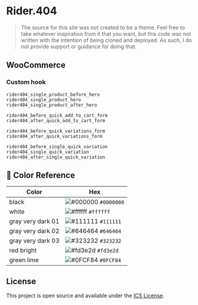 # Rider.404

> The source for this site was not created to be a theme. Feel free to take whatever inspiration from it that you want, but this code was not written with the intention of being cloned and deployed. As such, I do not provide support or guidance for doing that.

## WooCommerce

### Custom hook

```
rider404_single_product_before_hero
rider404_single_product_hero
rider404_single_product_after_hero
```

```
rider404_before_quick_add_to_cart_form
rider404_after_quick_add_to_cart_form
```

```
rider404_before_quick_variations_form
rider404_after_quick_variations_form
```

```
rider404_before_single_quick_variation
rider404_single_quick_variation
rider404_after_single_quick_variation
```

## 🎨 Color Reference

| Color             | Hex                                                                 |
| ----------------- | ------------------------------------------------------------------- |
| black             | ![#000000](https://via.placeholder.com/10/000000?text=+) `#0000000` |
| white             | ![#ffffff](https://via.placeholder.com/10/ffffff?text=+) `#ffffff`  |
| gray very dark 01 | ![#111111](https://via.placeholder.com/10/111111?text=+) `#111111`  |
| gray very dark 02 | ![#646464](https://via.placeholder.com/10/646464?text=+) `#646464`  |
| gray very dark 03 | ![#323232](https://via.placeholder.com/10/323232?text=+) `#323232`  |
| red bright        | ![#fd3e2d](https://via.placeholder.com/10/fd3e2d?text=+) `#fd3e2d`  |
| green lime        | ![#0FCF84](https://via.placeholder.com/10/0FCF84?text=+) `#0FCF84`  |

## License

This project is open source and available under the [ICS License](LICENSE).
